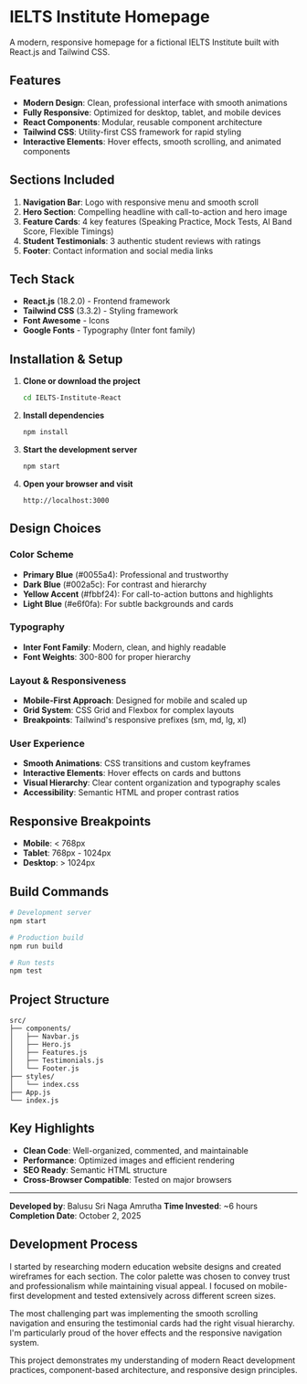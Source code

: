 # IELTS Institute Homepage

A modern, responsive homepage for a fictional IELTS Institute built with React.js and Tailwind CSS.

## Features

- **Modern Design**: Clean, professional interface with smooth animations
- **Fully Responsive**: Optimized for desktop, tablet, and mobile devices
- **React Components**: Modular, reusable component architecture
- **Tailwind CSS**: Utility-first CSS framework for rapid styling
- **Interactive Elements**: Hover effects, smooth scrolling, and animated components

##  Sections Included

1. **Navigation Bar**: Logo with responsive menu and smooth scroll
2. **Hero Section**: Compelling headline with call-to-action and hero image
3. **Feature Cards**: 4 key features (Speaking Practice, Mock Tests, AI Band Score, Flexible Timings)
4. **Student Testimonials**: 3 authentic student reviews with ratings
5. **Footer**: Contact information and social media links

##  Tech Stack

- **React.js** (18.2.0) - Frontend framework
- **Tailwind CSS** (3.3.2) - Styling framework
- **Font Awesome** - Icons
- **Google Fonts** - Typography (Inter font family)

##  Installation & Setup

1. **Clone or download the project**
   ```bash
   cd IELTS-Institute-React
   ```

2. **Install dependencies**
   ```bash
   npm install
   ```

3. **Start the development server**
   ```bash
   npm start
   ```

4. **Open your browser and visit**
   ```
   http://localhost:3000
   ```

##  Design Choices

### Color Scheme
- **Primary Blue** (#0055a4): Professional and trustworthy
- **Dark Blue** (#002a5c): For contrast and hierarchy
- **Yellow Accent** (#fbbf24): For call-to-action buttons and highlights
- **Light Blue** (#e6f0fa): For subtle backgrounds and cards

### Typography
- **Inter Font Family**: Modern, clean, and highly readable
- **Font Weights**: 300-800 for proper hierarchy

### Layout & Responsiveness
- **Mobile-First Approach**: Designed for mobile and scaled up
- **Grid System**: CSS Grid and Flexbox for complex layouts
- **Breakpoints**: Tailwind's responsive prefixes (sm, md, lg, xl)

### User Experience
- **Smooth Animations**: CSS transitions and custom keyframes
- **Interactive Elements**: Hover effects on cards and buttons
- **Visual Hierarchy**: Clear content organization and typography scales
- **Accessibility**: Semantic HTML and proper contrast ratios

##  Responsive Breakpoints

- **Mobile**: < 768px
- **Tablet**: 768px - 1024px
- **Desktop**: > 1024px

##  Build Commands

```bash
# Development server
npm start

# Production build
npm run build

# Run tests
npm test
```

##  Project Structure

```
src/
├── components/
│   ├── Navbar.js
│   ├── Hero.js
│   ├── Features.js
│   ├── Testimonials.js
│   └── Footer.js
├── styles/
│   └── index.css
├── App.js
└── index.js
```

##  Key Highlights

- **Clean Code**: Well-organized, commented, and maintainable
- **Performance**: Optimized images and efficient rendering
- **SEO Ready**: Semantic HTML structure
- **Cross-Browser Compatible**: Tested on major browsers

---

**Developed by**: Balusu Sri Naga Amrutha 
**Time Invested**: ~6 hours  
**Completion Date**: October 2, 2025

## Development Process

I started by researching modern education website designs and created wireframes for each section. The color palette was chosen to convey trust and professionalism while maintaining visual appeal. I focused on mobile-first development and tested extensively across different screen sizes.

The most challenging part was implementing the smooth scrolling navigation and ensuring the testimonial cards had the right visual hierarchy. I'm particularly proud of the hover effects and the responsive navigation system.


This project demonstrates my understanding of modern React development practices, component-based architecture, and responsive design principles.
